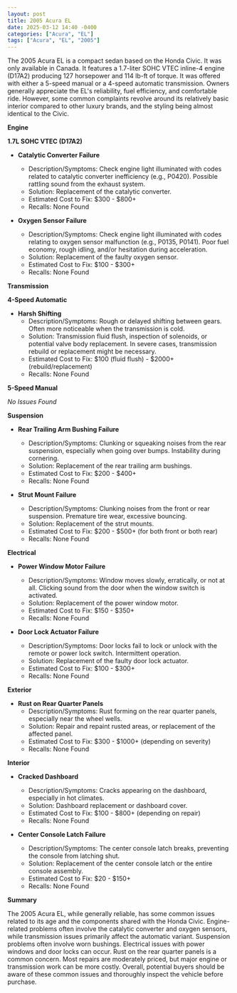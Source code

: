 ```yaml
---
layout: post
title: 2005 Acura EL
date: 2025-03-12 14:40 -0400
categories: ["Acura", "EL"]
tags: ["Acura", "EL", "2005"]
---
```

The 2005 Acura EL is a compact sedan based on the Honda Civic. It was only available in Canada. It features a 1.7-liter SOHC VTEC inline-4 engine (D17A2) producing 127 horsepower and 114 lb-ft of torque. It was offered with either a 5-speed manual or a 4-speed automatic transmission. Owners generally appreciate the EL's reliability, fuel efficiency, and comfortable ride. However, some common complaints revolve around its relatively basic interior compared to other luxury brands, and the styling being almost identical to the Civic.

**Engine**

**1.7L SOHC VTEC (D17A2)**

*   **Catalytic Converter Failure**
    *   Description/Symptoms: Check engine light illuminated with codes related to catalytic converter inefficiency (e.g., P0420). Possible rattling sound from the exhaust system.
    *   Solution: Replacement of the catalytic converter.
    *   Estimated Cost to Fix: $300 - $800+
    *   Recalls: None Found

*   **Oxygen Sensor Failure**
    *   Description/Symptoms: Check engine light illuminated with codes relating to oxygen sensor malfunction (e.g., P0135, P0141). Poor fuel economy, rough idling, and/or hesitation during acceleration.
    *   Solution: Replacement of the faulty oxygen sensor.
    *   Estimated Cost to Fix: $100 - $300+
    *   Recalls: None Found

**Transmission**

**4-Speed Automatic**

*   **Harsh Shifting**
    *   Description/Symptoms: Rough or delayed shifting between gears. Often more noticeable when the transmission is cold.
    *   Solution: Transmission fluid flush, inspection of solenoids, or potential valve body replacement. In severe cases, transmission rebuild or replacement might be necessary.
    *   Estimated Cost to Fix: $100 (fluid flush) - $2000+ (rebuild/replacement)
    *   Recalls: None Found

**5-Speed Manual**

*No Issues Found*

**Suspension**

*   **Rear Trailing Arm Bushing Failure**
    *   Description/Symptoms: Clunking or squeaking noises from the rear suspension, especially when going over bumps. Instability during cornering.
    *   Solution: Replacement of the rear trailing arm bushings.
    *   Estimated Cost to Fix: $200 - $400+
    *   Recalls: None Found

*   **Strut Mount Failure**
    *   Description/Symptoms: Clunking noises from the front or rear suspension. Premature tire wear, excessive bouncing.
    *   Solution: Replacement of the strut mounts.
    *   Estimated Cost to Fix: $200 - $500+ (for both front or both rear)
    *   Recalls: None Found

**Electrical**

*   **Power Window Motor Failure**
    *   Description/Symptoms: Window moves slowly, erratically, or not at all. Clicking sound from the door when the window switch is activated.
    *   Solution: Replacement of the power window motor.
    *   Estimated Cost to Fix: $150 - $350+
    *   Recalls: None Found

*   **Door Lock Actuator Failure**
    *   Description/Symptoms: Door locks fail to lock or unlock with the remote or power lock switch. Intermittent operation.
    *   Solution: Replacement of the faulty door lock actuator.
    *   Estimated Cost to Fix: $100 - $300+
    *   Recalls: None Found

**Exterior**

*   **Rust on Rear Quarter Panels**
    *   Description/Symptoms: Rust forming on the rear quarter panels, especially near the wheel wells.
    *   Solution: Repair and repaint rusted areas, or replacement of the affected panel.
    *   Estimated Cost to Fix: $300 - $1000+ (depending on severity)
    *   Recalls: None Found

**Interior**

*   **Cracked Dashboard**
    * Description/Symptoms: Cracks appearing on the dashboard, especially in hot climates.
    * Solution: Dashboard replacement or dashboard cover.
    * Estimated Cost to Fix: $100 - $800+ (depending on repair)
    * Recalls: None Found

*   **Center Console Latch Failure**
    *   Description/Symptoms: The center console latch breaks, preventing the console from latching shut.
    *   Solution: Replacement of the center console latch or the entire console assembly.
    *   Estimated Cost to Fix: $20 - $150+
    *   Recalls: None Found

**Summary**

The 2005 Acura EL, while generally reliable, has some common issues related to its age and the components shared with the Honda Civic. Engine-related problems often involve the catalytic converter and oxygen sensors, while transmission issues primarily affect the automatic variant. Suspension problems often involve worn bushings. Electrical issues with power windows and door locks can occur. Rust on the rear quarter panels is a common concern. Most repairs are moderately priced, but major engine or transmission work can be more costly. Overall, potential buyers should be aware of these common issues and thoroughly inspect the vehicle before purchase.

